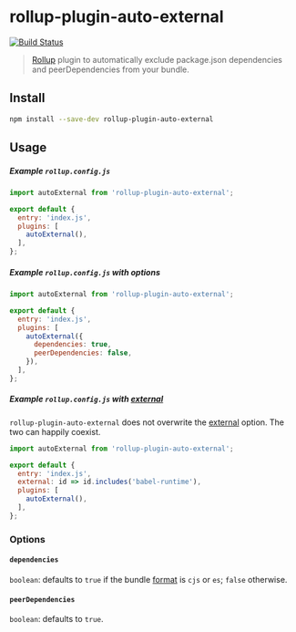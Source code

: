 # rollup-plugin-auto-external

[![Build Status](https://travis-ci.org/stevenbenisek/rollup-plugin-auto-external.svg?branch=master)](https://travis-ci.org/stevenbenisek/rollup-plugin-auto-external)

> [Rollup](https://rollupjs.org/) plugin to automatically exclude package.json dependencies and peerDependencies from your bundle.

## Install

```bash
npm install --save-dev rollup-plugin-auto-external
```

## Usage

##### Example `rollup.config.js`

```js
import autoExternal from 'rollup-plugin-auto-external';

export default {
  entry: 'index.js',
  plugins: [
    autoExternal(),
  ],
};
```

##### Example `rollup.config.js` with options

```js
import autoExternal from 'rollup-plugin-auto-external';

export default {
  entry: 'index.js',
  plugins: [
    autoExternal({
      dependencies: true,
      peerDependencies: false,
    }),
  ],
};
```

##### Example `rollup.config.js` with [external](https://github.com/rollup/rollup/wiki/JavaScript-API#external)

`rollup-plugin-auto-external` does not overwrite the [external](https://github.com/rollup/rollup/wiki/JavaScript-API#external) option. The two can happily coexist.

```js
import autoExternal from 'rollup-plugin-auto-external';

export default {
  entry: 'index.js',
  external: id => id.includes('babel-runtime'),
  plugins: [
    autoExternal(),
  ],
};
```

### Options

#### `dependencies`

`boolean`: defaults to `true` if the bundle [format](https://github.com/rollup/rollup/wiki/JavaScript-API#format) is `cjs` or `es`; `false` otherwise.

#### `peerDependencies`

`boolean`: defaults to `true`.